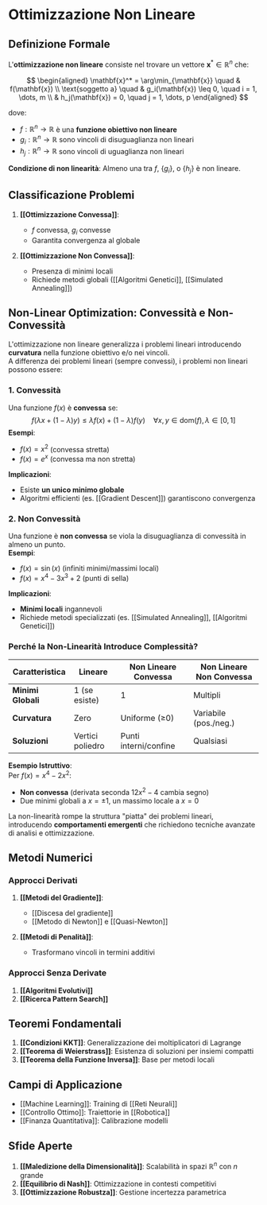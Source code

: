# Ottimizzazione Non Lineare

## Definizione Formale  
L'**ottimizzazione non lineare** consiste nel trovare un vettore $\mathbf{x}^* \in \mathbb{R}^n$ che:  

$$
\begin{aligned}  
\mathbf{x}^* = \arg\min_{\mathbf{x}} \quad & f(\mathbf{x}) \\  
\text{soggetto a} \quad & g_i(\mathbf{x}) \leq 0, \quad i = 1, \dots, m \\  
& h_j(\mathbf{x}) = 0, \quad j = 1, \dots, p  
\end{aligned}  
$$

dove:  
- $f: \mathbb{R}^n \to \mathbb{R}$ è una **funzione obiettivo non lineare**  
- $g_i: \mathbb{R}^n \to \mathbb{R}$ sono vincoli di disuguaglianza non lineari  
- $h_j: \mathbb{R}^n \to \mathbb{R}$ sono vincoli di uguaglianza non lineari  

**Condizione di non linearità**: Almeno una tra $f$, $\{g_i\}$, o $\{h_j\}$ è non lineare.  

## Classificazione Problemi
1. **[[Ottimizzazione Convessa]]**:
   - $f$ convessa, $g_i$ convesse
   - Garantita convergenza al globale

2. **[[Ottimizzazione Non Convessa]]**:
   - Presenza di minimi locali
   - Richiede metodi globali ([[Algoritmi Genetici]], [[Simulated Annealing]])
  
## Non-Linear Optimization: Convessità e Non-Convessità

L'ottimizzazione non lineare generalizza i problemi lineari introducendo **curvatura** nella funzione obiettivo e/o nei vincoli.  
A differenza dei problemi lineari (sempre convessi), i problemi non lineari possono essere:

### 1. **Convessità**  
Una funzione $f(x)$ è **convessa** se:  
$$
f(\lambda x + (1-\lambda)y) \leq \lambda f(x) + (1-\lambda)f(y) \quad \forall x,y \in \text{dom}(f), \lambda \in [0,1]
$$
**Esempi**:  
- $f(x) = x^2$ (convessa stretta)  
- $f(x) = e^x$ (convessa ma non stretta)  

**Implicazioni**:  
- Esiste **un unico minimo globale**  
- Algoritmi efficienti (es. [[Gradient Descent]]) garantiscono convergenza  

### 2. **Non Convessità**  
Una funzione è **non convessa** se viola la disuguaglianza di convessità in almeno un punto.  
**Esempi**:  
- $f(x) = \sin(x)$ (infiniti minimi/massimi locali)  
- $f(x) = x^4 - 3x^3 + 2$ (punti di sella)  

**Implicazioni**:  
- **Minimi locali** ingannevoli  
- Richiede metodi specializzati (es. [[Simulated Annealing]], [[Algoritmi Genetici]])  

### Perché la Non-Linearità Introduce Complessità?  
| Caratteristica       | Lineare              | Non Lineare Convessa      | Non Lineare Non Convessa  |  
|-----------------------|----------------------|---------------------------|---------------------------|  
| **Minimi Globali**    | 1 (se esiste)        | 1                         | Multipli                  |  
| **Curvatura**         | Zero                 | Uniforme (≥0)             | Variabile (pos./neg.)     |  
| **Soluzioni**         | Vertici poliedro     | Punti interni/confine     | Qualsiasi                 |  

**Esempio Istruttivo**:  
Per $f(x) = x^4 - 2x^2$:  
- **Non convessa** (derivata seconda $12x^2 - 4$ cambia segno)  
- Due minimi globali a $x = \pm 1$, un massimo locale a $x = 0$  

La non-linearità rompe la struttura "piatta" dei problemi lineari, introducendo **comportamenti emergenti** che richiedono tecniche avanzate di analisi e ottimizzazione.  

## Metodi Numerici
### Approcci Derivati
1. **[[Metodi del Gradiente]]**:
   - [[Discesa del gradiente]]
   - [[Metodo di Newton]] e [[Quasi-Newton]]

2. **[[Metodi di Penalità]]**:
   - Trasformano vincoli in termini additivi

### Approcci Senza Derivate
1. **[[Algoritmi Evolutivi]]**
2. **[[Ricerca Pattern Search]]**

## Teoremi Fondamentali
1. **[[Condizioni KKT]]**: Generalizzazione dei moltiplicatori di Lagrange
2. **[[Teorema di Weierstrass]]**: Esistenza di soluzioni per insiemi compatti
3. **[[Teorema della Funzione Inversa]]**: Base per metodi locali

## Campi di Applicazione
- [[Machine Learning]]: Training di [[Reti Neurali]]
- [[Controllo Ottimo]]: Traiettorie in [[Robotica]]
- [[Finanza Quantitativa]]: Calibrazione modelli

## Sfide Aperte
1. **[[Maledizione della Dimensionalità]]**: Scalabilità in spazi $\mathbb{R}^n$ con $n$ grande
2. **[[Equilibrio di Nash]]**: Ottimizzazione in contesti competitivi
3. **[[Ottimizzazione Robustza]]**: Gestione incertezza parametrica
